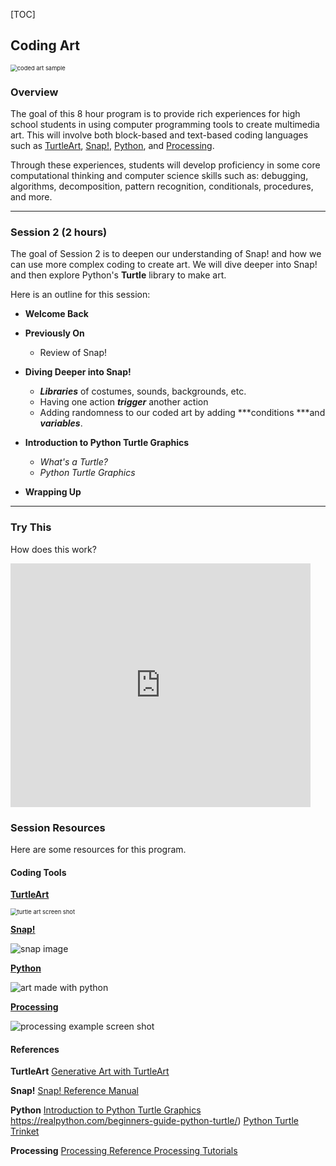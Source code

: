[TOC]

## Coding Art 

<img src="https://digitalwd.files.wordpress.com/2019/04/python-2.png?w=825&h=487&crop=1" alt="coded art sample" style="zoom:67%;" />

### Overview
The goal of this 8 hour program is to provide rich experiences for high school students in using computer programming tools to create multimedia art. This will involve both block-based and text-based coding languages such as [TurtleArt](https://www.playfulinvention.com/webturtleart/), [Snap!](https://snap.berkeley.edu), [Python](https://www.python.org), and [Processing](https://processing.org). 

Through these experiences, students will develop proficiency in some core computational thinking and computer science skills such as: debugging, algorithms, decomposition, pattern recognition, conditionals, procedures, and more.



---

### Session 2 (2 hours)

The goal of Session 2 is to deepen our understanding of Snap! and how we can use more complex coding to create art. We will dive deeper into Snap! and then explore Python's **Turtle** library to make art.

Here is an outline for this  session:

- **Welcome Back** 
- **Previously On**
  - Review of Snap!

- **Diving Deeper into Snap!**
  - ***Libraries*** of costumes, sounds, backgrounds, etc.
  - Having one action ***trigger*** another action
  - Adding randomness to our coded art by adding ***conditions ***and ***variables***.

- **Introduction to Python Turtle Graphics**
  - *What's a Turtle?*
  - *Python Turtle Graphics*
- **Wrapping Up**



----

### Try This 

How does this work?

<iframe width="480" height="390" frameBorder=0 allowfullscreen allow="geolocation; microphone;camera" src="https://snap.berkeley.edu/embed?projectname=color%20tree&username=bh&showTitle=true&showAuthor=true&editButton=true&pauseButton=true"></iframe>

### Session Resources

Here are some resources for this program.

#### Coding Tools

[**TurtleArt**](https://www.playfulinvention.com/webta/turtleart-v3/?mode=fast)

<img src="https://i.imgur.com/GRGhUCk.png" alt="turtle art screen shot" style="zoom:67%;" />



[**Snap!**]( https://snap.berkeley.edu)

![snap image](https://snap.berkeley.edu/static/img/snap-byob.png)



[**Python**](https://www.python.org)

![art made with python](https://i.pinimg.com/736x/fe/ee/b1/feeeb1b8aef27c18ceaf5776f5d3a5f2--spiral-art-variables.jpg)



[**Processing**](https://processing.org)

![processing example screen shot](https://i.imgur.com/JIus9tC.png)

#### References
**TurtleArt**
[Generative Art with TurtleArt](https://docs.google.com/presentation/d/1UXOiHGPimj-THmlbj4A6vzKPNJp-MCAdLIqS9RGJpyc/edit?usp=sharing)

**Snap!**
[Snap! Reference Manual](https://snap.berkeley.edu/snap/help/SnapManual.pdf)

**Python**
[Introduction to Python Turtle Graphics]() https://realpython.com/beginners-guide-python-turtle/)
[Python Turtle Trinket](https://hourofpython.trinket.io/a-visual-introduction-to-python#/welcome/an-hour-of-code)

**Processing**
[Processing Reference ](https://processing.org/reference)
[Processing Tutorials](https://processing.org/tutorials)